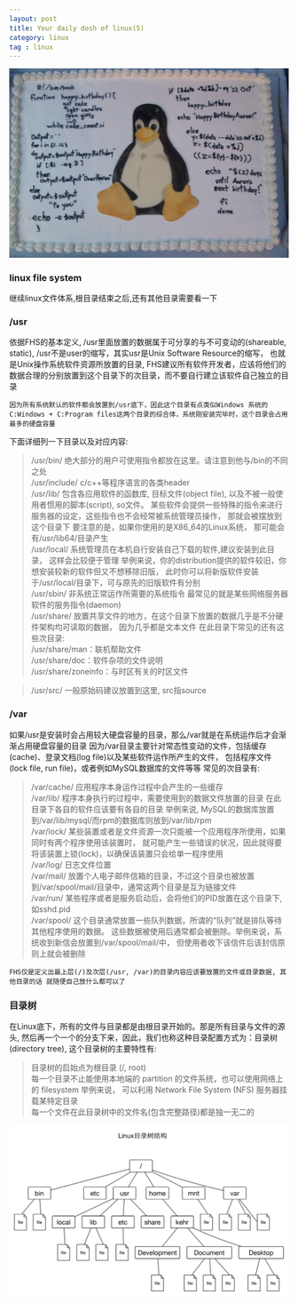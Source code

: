 ```yaml
---
layout: post
title: Your daily dosh of linux(5)
category: linux
tag : linux
---
```

<img src="/img/in-post/linux.jpg">

### linux file system  

继续linux文件体系,根目录结束之后,还有其他目录需要看一下  

### /usr  

依据FHS的基本定义, /usr里面放置的数据属于可分享的与不可变动的(shareable, static), /usr不是user的缩写，其实usr是Unix Software Resource的缩写， 也就是Unix操作系统软件资源所放置的目录, FHS建议所有软件开发者，应该将他们的数据合理的分别放置到这个目录下的次目录，而不要自行建立该软件自己独立的目录  

`因为所有系统默认的软件都会放置到/usr底下，因此这个目录有点类似Windows 系统的C:Windows + C:Program files这两个目录的综合体，系统刚安装完毕时，这个目录会占用最多的硬盘容量`  

下面详细列一下目录以及对应内容:    
>/usr/bin/  绝大部分的用户可使用指令都放在这里。请注意到他与/bin的不同之处  
>/usr/include/  c/c++等程序语言的各类header  
>/usr/lib/ 包含各应用软件的函数库, 目标文件(object file), 以及不被一般使用者惯用的脚本(script), so文件。 某些软件会提供一些特殊的指令来进行服务器的设定，这些指令也不会经常被系统管理员操作， 那就会被摆放到这个目录下 要注意的是，如果你使用的是X86_64的Linux系统， 那可能会有/usr/lib64/目录产生  
>/usr/local/ 系统管理员在本机自行安装自己下载的软件,建议安装到此目录， 这样会比较便于管理 举例来说，你的distribution提供的软件较旧，你想安装较新的软件但又不想移除旧版， 此时你可以将新版软件安装于/usr/local/目录下，可与原先的旧版软件有分别  
>/usr/sbin/ 非系统正常运作所需要的系统指令 最常见的就是某些网络服务器软件的服务指令(daemon)  
>/usr/share/ 放置共享文件的地方，在这个目录下放置的数据几乎是不分硬件架构均可读取的数据， 因为几乎都是文本文件 在此目录下常见的还有这些次目录:  
/usr/share/man：联机帮助文件  
/usr/share/doc：软件杂项的文件说明  
/usr/share/zoneinfo：与时区有关的时区文件  

>/usr/src/ 一般原始码建议放置到这里, src指source  


### /var  

如果/usr是安装时会占用较大硬盘容量的目录，那么/var就是在系统运作后才会渐渐占用硬盘容量的目录  因为/var目录主要针对常态性变动的文件，包括缓存(cache)、登录文档(log file)以及某些软件运作所产生的文件， 包括程序文件(lock file, run file)，或者例如MySQL数据库的文件等等 常见的次目录有:  

>/var/cache/ 应用程序本身运作过程中会产生的一些缓存  
>/var/lib/ 程序本身执行的过程中，需要使用到的数据文件放置的目录 在此目录下各自的软件应该要有各自的目录 举例来说, MySQL的数据库放置到/var/lib/mysql/而rpm的数据库则放到/var/lib/rpm  
>/var/lock/ 某些装置或者是文件资源一次只能被一个应用程序所使用，如果同时有两个程序使用该装置时， 就可能产生一些错误的状况，因此就得要将该装置上锁(lock)，以确保该装置只会给单一程序使用  
>/var/log/ 日志文件位置  
>/var/mail/ 放置个人电子邮件信箱的目录，不过这个目录也被放置到/var/spool/mail/目录中，通常这两个目录是互为链接文件  
>/var/run/ 某些程序或者是服务启动后，会将他们的PID放置在这个目录下, 如sshd.pid  
>/var/spool/ 这个目录通常放置一些队列数据，所谓的“队列”就是排队等待其他程序使用的数据。 这些数据被使用后通常都会被删除。举例来说，系统收到新信会放置到/var/spool/mail/中， 但使用者收下该信件后该封信原则上就会被删除  


`FHS仅是定义出最上层(/)及次层(/usr, /var)的目录内容应该要放置的文件或目录数据, 其他目录的话 就随便自己放什么都可以了`  

### 目录树  
在Linux底下，所有的文件与目录都是由根目录开始的。那是所有目录与文件的源头, 然后再一个一个的分支下来，因此，我们也称这种目录配置方式为：目录树(directory tree), 这个目录树的主要特性有:  
>目录树的启始点为根目录 (/, root)  
>每一个目录不止能使用本地端的 partition 的文件系统，也可以使用网络上的 filesystem 举例来说， 可以利用 Network File System (NFS) 服务器挂载某特定目录  
>每一个文件在此目录树中的文件名(包含完整路径)都是独一无二的  


<img src="/img/in-post/tree.png">